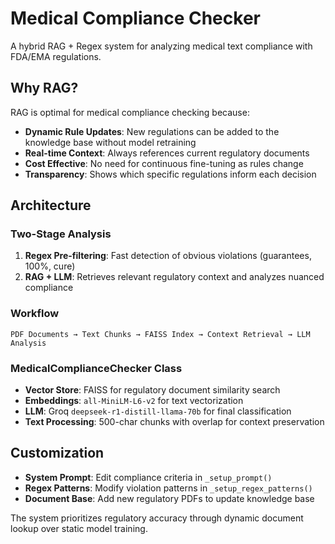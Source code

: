 # Medical Compliance Checker

A hybrid RAG + Regex system for analyzing medical text compliance with FDA/EMA regulations.

## Why RAG?

RAG is optimal for medical compliance checking because:
- **Dynamic Rule Updates**: New regulations can be added to the knowledge base without model retraining
- **Real-time Context**: Always references current regulatory documents
- **Cost Effective**: No need for continuous fine-tuning as rules change
- **Transparency**: Shows which specific regulations inform each decision

## Architecture

### Two-Stage Analysis
1. **Regex Pre-filtering**: Fast detection of obvious violations (guarantees, 100%, cure)
2. **RAG + LLM**: Retrieves relevant regulatory context and analyzes nuanced compliance

### Workflow
```
PDF Documents → Text Chunks → FAISS Index → Context Retrieval → LLM Analysis
```

### MedicalComplianceChecker Class
- **Vector Store**: FAISS for regulatory document similarity search
- **Embeddings**: `all-MiniLM-L6-v2` for text vectorization  
- **LLM**: Groq `deepseek-r1-distill-llama-70b` for final classification
- **Text Processing**: 500-char chunks with overlap for context preservation

## Customization

- **System Prompt**: Edit compliance criteria in `_setup_prompt()`
- **Regex Patterns**: Modify violation patterns in `_setup_regex_patterns()`
- **Document Base**: Add new regulatory PDFs to update knowledge base

The system prioritizes regulatory accuracy through dynamic document lookup over static model training.

